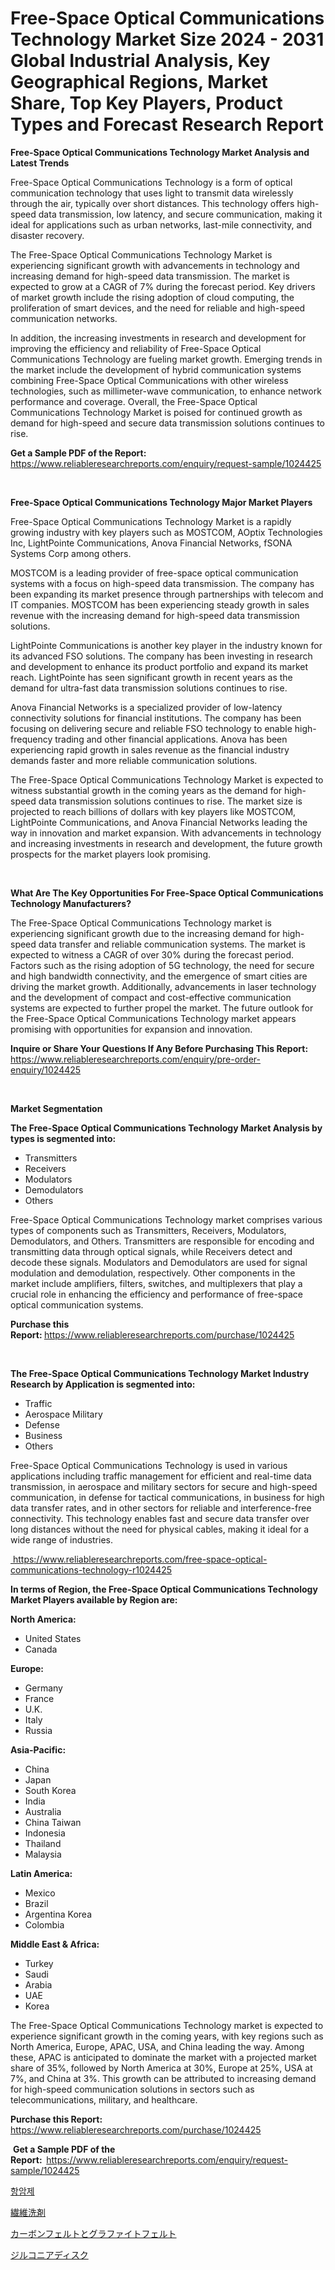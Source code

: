 <p><h1>Free-Space Optical Communications Technology Market Size 2024 - 2031 Global Industrial Analysis, Key Geographical Regions, Market Share, Top Key Players, Product Types and Forecast Research Report</h1></p><p><strong>Free-Space Optical Communications Technology Market Analysis and Latest Trends</strong></p>
<p><p>Free-Space Optical Communications Technology is a form of optical communication technology that uses light to transmit data wirelessly through the air, typically over short distances. This technology offers high-speed data transmission, low latency, and secure communication, making it ideal for applications such as urban networks, last-mile connectivity, and disaster recovery.</p><p>The Free-Space Optical Communications Technology Market is experiencing significant growth with advancements in technology and increasing demand for high-speed data transmission. The market is expected to grow at a CAGR of 7% during the forecast period. Key drivers of market growth include the rising adoption of cloud computing, the proliferation of smart devices, and the need for reliable and high-speed communication networks.</p><p>In addition, the increasing investments in research and development for improving the efficiency and reliability of Free-Space Optical Communications Technology are fueling market growth. Emerging trends in the market include the development of hybrid communication systems combining Free-Space Optical Communications with other wireless technologies, such as millimeter-wave communication, to enhance network performance and coverage. Overall, the Free-Space Optical Communications Technology Market is poised for continued growth as demand for high-speed and secure data transmission solutions continues to rise.</p></p>
<p><strong>Get a Sample PDF of the Report:&nbsp;</strong> <a href="https://www.reliableresearchreports.com/enquiry/request-sample/1024425">https://www.reliableresearchreports.com/enquiry/request-sample/1024425</a></p>
<p>&nbsp;</p>
<p><strong>Free-Space Optical Communications Technology Major Market Players</strong></p>
<p><p>Free-Space Optical Communications Technology Market is a rapidly growing industry with key players such as MOSTCOM, AOptix Technologies Inc, LightPointe Communications, Anova Financial Networks, fSONA Systems Corp among others.</p><p>MOSTCOM is a leading provider of free-space optical communication systems with a focus on high-speed data transmission. The company has been expanding its market presence through partnerships with telecom and IT companies. MOSTCOM has been experiencing steady growth in sales revenue with the increasing demand for high-speed data transmission solutions.</p><p>LightPointe Communications is another key player in the industry known for its advanced FSO solutions. The company has been investing in research and development to enhance its product portfolio and expand its market reach. LightPointe has seen significant growth in recent years as the demand for ultra-fast data transmission solutions continues to rise.</p><p>Anova Financial Networks is a specialized provider of low-latency connectivity solutions for financial institutions. The company has been focusing on delivering secure and reliable FSO technology to enable high-frequency trading and other financial applications. Anova has been experiencing rapid growth in sales revenue as the financial industry demands faster and more reliable communication solutions.</p><p>The Free-Space Optical Communications Technology Market is expected to witness substantial growth in the coming years as the demand for high-speed data transmission solutions continues to rise. The market size is projected to reach billions of dollars with key players like MOSTCOM, LightPointe Communications, and Anova Financial Networks leading the way in innovation and market expansion. With advancements in technology and increasing investments in research and development, the future growth prospects for the market players look promising.</p></p>
<p>&nbsp;</p>
<p><strong>What Are The Key Opportunities For Free-Space Optical Communications Technology Manufacturers?</strong></p>
<p><p>The Free-Space Optical Communications Technology market is experiencing significant growth due to the increasing demand for high-speed data transfer and reliable communication systems. The market is expected to witness a CAGR of over 30% during the forecast period. Factors such as the rising adoption of 5G technology, the need for secure and high bandwidth connectivity, and the emergence of smart cities are driving the market growth. Additionally, advancements in laser technology and the development of compact and cost-effective communication systems are expected to further propel the market. The future outlook for the Free-Space Optical Communications Technology market appears promising with opportunities for expansion and innovation.</p></p>
<p><strong>Inquire or Share Your Questions If Any Before Purchasing This Report:</strong> <a href="https://www.reliableresearchreports.com/enquiry/pre-order-enquiry/1024425">https://www.reliableresearchreports.com/enquiry/pre-order-enquiry/1024425</a></p>
<p>&nbsp;</p>
<p><strong>Market Segmentation</strong></p>
<p><strong>The Free-Space Optical Communications Technology Market Analysis by types is segmented into:</strong></p>
<p><ul><li>Transmitters</li><li>Receivers</li><li>Modulators</li><li>Demodulators</li><li>Others</li></ul></p>
<p><p>Free-Space Optical Communications Technology market comprises various types of components such as Transmitters, Receivers, Modulators, Demodulators, and Others. Transmitters are responsible for encoding and transmitting data through optical signals, while Receivers detect and decode these signals. Modulators and Demodulators are used for signal modulation and demodulation, respectively. Other components in the market include amplifiers, filters, switches, and multiplexers that play a crucial role in enhancing the efficiency and performance of free-space optical communication systems.</p></p>
<p><strong>Purchase this Report:&nbsp;</strong><a href="https://www.reliableresearchreports.com/purchase/1024425">https://www.reliableresearchreports.com/purchase/1024425</a></p>
<p>&nbsp;</p>
<p><strong>The Free-Space Optical Communications Technology Market Industry Research by Application is segmented into:</strong></p>
<p><ul><li>Traffic</li><li>Aerospace Military</li><li>Defense</li><li>Business</li><li>Others</li></ul></p>
<p><p>Free-Space Optical Communications Technology is used in various applications including traffic management for efficient and real-time data transmission, in aerospace and military sectors for secure and high-speed communication, in defense for tactical communications, in business for high data transfer rates, and in other sectors for reliable and interference-free connectivity. This technology enables fast and secure data transfer over long distances without the need for physical cables, making it ideal for a wide range of industries.</p></p>
<p><a href="https://www.reliableresearchreports.com/free-space-optical-communications-technology-r1024425">&nbsp;https://www.reliableresearchreports.com/free-space-optical-communications-technology-r1024425</a></p>
<p><strong>In terms of Region, the Free-Space Optical Communications Technology Market Players available by Region are:</strong></p>
<p>
    <p> <strong> North America: </strong>
        <ul>
            <li>United States</li>
            <li>Canada</li>
        </ul>
        </p> 
    <p> <strong> Europe: </strong>
        <ul>
            <li>Germany</li>
            <li>France</li>
            <li>U.K.</li>
            <li>Italy</li>
            <li>Russia</li>
        </ul>
        </p> 
    <p> <strong> Asia-Pacific: </strong>
        <ul>
            <li>China</li>
            <li>Japan</li>
            <li>South Korea</li>
            <li>India</li>
            <li>Australia</li>
            <li>China Taiwan</li>
            <li>Indonesia</li>
            <li>Thailand</li>
            <li>Malaysia</li>
        </ul>
        </p> 
    <p> <strong> Latin America: </strong>
        <ul>
            <li>Mexico</li>
            <li>Brazil</li>
            <li>Argentina Korea</li>
            <li>Colombia</li>
        </ul>
        </p> 
    <p> <strong> Middle East & Africa: </strong>
        <ul>
            <li>Turkey</li>
            <li>Saudi</li>
            <li>Arabia</li>
            <li>UAE</li>
            <li>Korea</li>
        </ul>
    </p>
    </p>
<p><p>The Free-Space Optical Communications Technology market is expected to experience significant growth in the coming years, with key regions such as North America, Europe, APAC, USA, and China leading the way. Among these, APAC is anticipated to dominate the market with a projected market share of 35%, followed by North America at 30%, Europe at 25%, USA at 7%, and China at 3%. This growth can be attributed to increasing demand for high-speed communication solutions in sectors such as telecommunications, military, and healthcare.</p></p>
<p><strong>Purchase this Report: </strong><a href="https://www.reliableresearchreports.com/purchase/1024425">https://www.reliableresearchreports.com/purchase/1024425</a></p>
<p>&nbsp;<strong>Get a Sample PDF of the Report:&nbsp;&nbsp;</strong><a href="https://www.reliableresearchreports.com/enquiry/request-sample/1024425">https://www.reliableresearchreports.com/enquiry/request-sample/1024425</a></p>
<p><strong></strong></p>
<p><p><a href="https://medium.com/@leeusso5656/%ED%95%AD%EC%95%94-%EC%95%BD-%EC%8B%9C%EC%9E%A5-%EA%B7%9C%EB%AA%A8-%EC%97%B0%ED%8F%89%EA%B7%A0-%EC%84%B1%EC%9E%A5%EB%A5%A0-%EA%B2%BD%ED%96%A5-2024-2030-4def80fe1d8c">항암제</a></p><p><a href="https://medium.com/@jackparker654/%E7%B9%8A%E7%B6%AD%E7%94%A8%E6%B4%97%E5%89%A4%E5%B8%82%E5%A0%B4%E8%A6%8F%E6%A8%A1%E3%81%AF-%E4%B8%96%E7%95%8C%E3%81%AE%E7%94%A3%E6%A5%AD%E3%81%AB%E3%81%8A%E3%81%91%E3%82%8B%E6%9C%80%E9%81%A9%E3%81%AA%E3%83%9E%E3%83%BC%E3%82%B1%E3%83%86%E3%82%A3%E3%83%B3%E3%82%B0%E3%83%81%E3%83%A3%E3%83%8D%E3%83%AB%E3%82%92%E6%98%8E%E3%82%89%E3%81%8B%E3%81%AB%E3%81%97%E3%81%BE%E3%81%99-fa379c54dfa7">繊維洗剤</a></p><p><a href="https://github.com/ppmazlotr77499/Market-Research-Report-List-1/blob/main/808909120417.md">カーボンフェルトとグラファイトフェルト</a></p><p><a href="https://medium.com/@lucasrandall2020/%E3%82%B8%E3%83%AB%E3%82%B3%E3%83%8B%E3%82%A2%E3%83%87%E3%82%A3%E3%82%B9%E3%82%AF%E5%B8%82%E5%A0%B4%E3%81%AE%E5%88%86%E6%9E%90-%E3%82%B0%E3%83%AD%E3%83%BC%E3%83%90%E3%83%AB%E7%94%A3%E6%A5%AD%E3%81%AE%E5%B1%95%E6%9C%9B%E3%81%A8%E4%BA%88%E6%B8%AC-2024%E5%B9%B4%E3%81%8B%E3%82%892031%E5%B9%B4-abe94b845f74">ジルコニアディスク</a></p></p>